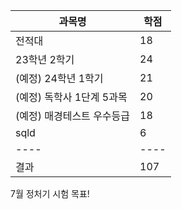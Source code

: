 | 과목명                     | 학점 |
| -------------------------- | ---- |
| 전적대                     | 18   |
| 23학년 2학기               | 24   |
| (예정) 24학년 1학기        | 21   |
| (예정) 독학사 1단계 5과목  | 20   |
| (예정) 매경테스트 우수등급 | 18   |
| sqld                       | 6    |
| ----                       | ---- |
| 결과                       | 107  |

7월 정처기 시험 목표!